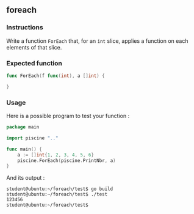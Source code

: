 ## foreach

### Instructions

Write a function `ForEach` that, for an `int` slice, applies a function on each elements of that slice.

### Expected function

```go
func ForEach(f func(int), a []int) {

}
```

### Usage

Here is a possible program to test your function :

```go
package main

import piscine ".."

func main() {
	a := []int{1, 2, 3, 4, 5, 6}
	piscine.ForEach(piscine.PrintNbr, a)
}
```

And its output :

```console
student@ubuntu:~/foreach/test$ go build
student@ubuntu:~/foreach/test$ ./test
123456
student@ubuntu:~/foreach/test$
```
